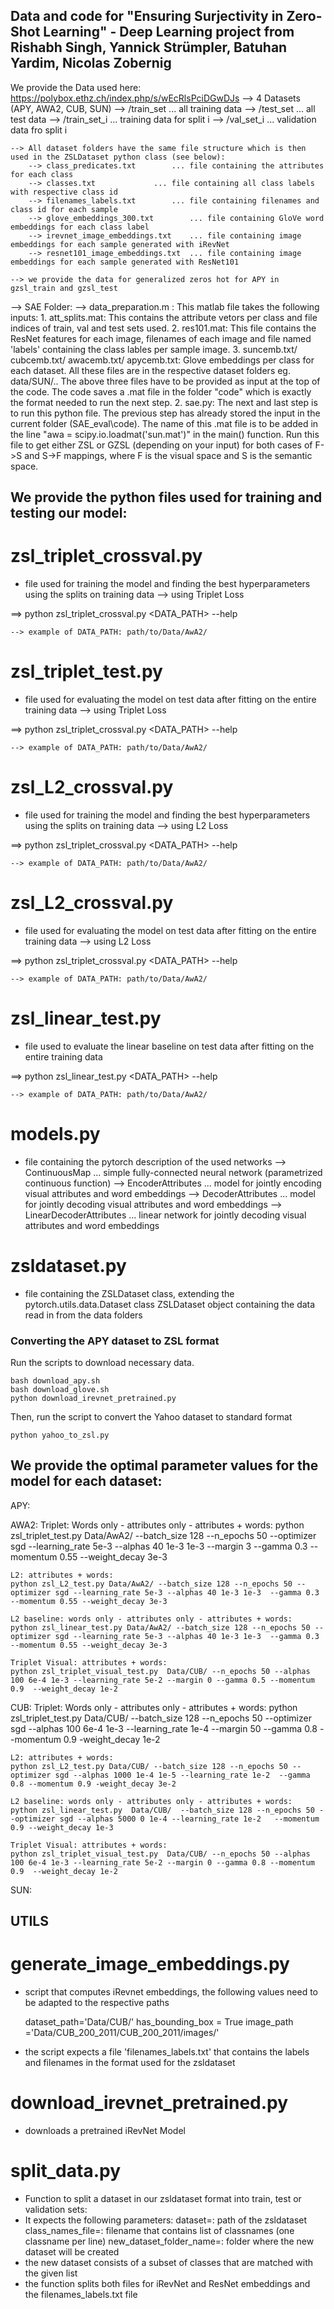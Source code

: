 
Data and code for "Ensuring Surjectivity in Zero-Shot Learning" - Deep Learning project from Rishabh Singh, Yannick Strümpler, Batuhan Yardim, Nicolas Zobernig
----------------------------------------------------------------------------------------------------------------------------------------------------------------
We provide the Data used here: https://polybox.ethz.ch/index.php/s/wEcRlsPciDGwDJs
--> 4 Datasets (APY, AWA2, CUB, SUN)
	--> /train_set				...	all training data
	--> /test_set				...	all test data
	--> /train_set_i			...	training data for split i
	--> /val_set_i				... 	validation data fro split i

	--> All dataset folders have the same file structure which is then used in the ZSLDataset python class (see below):
		--> class_predicates.txt		...	file containing the attributes for each class
		--> classes.txt				...	file containing all class labels with respective class id
		--> filenames_labels.txt		...	file containing filenames and class id for each sample
		--> glove_embeddings_300.txt		...	file containing GloVe word embeddings for each class label
		--> irevnet_image_embeddings.txt	...	file containing image embeddings for each sample generated with iRevNet
		--> resnet101_image_embeddings.txt	...	file containing image embeddings for each sample generated with ResNet101

	--> we provide the data for generalized zeros hot for APY in gzsl_train and gzsl_test


--> SAE Folder:
	--> data_preparation.m : This matlab file takes the following inputs:
		1. att_splits.mat: This contains the attribute vetors per class and file indices of train, val and test sets used.
		2. res101.mat: This file contains the ResNet features for each image, filenames of each image and file named 'labels' containing the class lables per sample image.
		3. suncemb.txt/ cubcemb.txt/ awacemb.txt/ apycemb.txt: Glove embeddings per class for each dataset.
	All these files are in the respective dataset folders eg. data/SUN/.. The above three files have to be provided as input at the top of the code.
	The code saves a .mat file in the folder "code" which is exactly the format needed to run the next step.
	2. sae.py: The next and last step is to run this python file. The previous step has already stored the input in the current folder (SAE_eval\code\). The name of this .mat file is to be added in the line
		"awa = scipy.io.loadmat('sun.mat')"
		in the main() function.
		Run this file to get either ZSL or GZSL (depending on your input) for both cases of F->S and S->F mappings, where F is the visual space and S is the semantic space.

We provide the python files used for training and testing our model:
--------------------------------------------------------------------

zsl_triplet_crossval.py
=======================
 - file used for training the model and finding the best hyperparameters using the splits on training data
	--> using Triplet Loss

 ==> python zsl_triplet_crossval.py <DATA_PATH> --help

	--> example of DATA_PATH: path/to/Data/AwA2/


zsl_triplet_test.py
===================
 - file used for evaluating the model on test data after fitting on the entire training data
	--> using Triplet Loss

 ==> python zsl_triplet_crossval.py <DATA_PATH> --help

	--> example of DATA_PATH: path/to/Data/AwA2/


zsl_L2_crossval.py
==================
 - file used for training the model and finding the best hyperparameters using the splits on training data
	--> using L2 Loss

 ==> python zsl_triplet_crossval.py <DATA_PATH> --help

	--> example of DATA_PATH: path/to/Data/AwA2/


zsl_L2_crossval.py
==================
 - file used for evaluating the model on test data after fitting on the entire training data
	--> using L2 Loss

 ==> python zsl_triplet_crossval.py <DATA_PATH> --help

	--> example of DATA_PATH: path/to/Data/AwA2/


zsl_linear_test.py
==================
 - file used to evaluate the linear baseline on test data after fitting on the entire training data

==> python zsl_linear_test.py <DATA_PATH> --help

	--> example of DATA_PATH: path/to/Data/AwA2/

models.py
=========
 - file containing the pytorch description of the used networks
	--> ContinuousMap 		...	simple fully-connected neural network (parametrized continuous function)
	--> EncoderAttributes		...	model for jointly encoding visual attributes and word embeddings
	--> DecoderAttributes		...	model for jointly decoding visual attributes and word embeddings
	--> LinearDecoderAttributes	... 	linear network for jointly decoding visual attributes and word embeddings


zsldataset.py
=============
 - file containing the ZSLDataset class, extending the pytorch.utils.data.Dataset class
 	ZSLDataset object containing the data read in from the data folders


### Converting the APY dataset to ZSL format

Run the scripts to download necessary data.
```
bash download_apy.sh
bash download_glove.sh
python download_irevnet_pretrained.py
```
Then, run the script to convert the Yahoo dataset to standard format
```
python yahoo_to_zsl.py

```

We provide the optimal parameter values for the model for each dataset:
-----------------------------------------------------------------------
APY: 	

AWA2:
    Triplet: Words only - attributes only - attributes + words:
    python zsl_triplet_test.py Data/AwA2/ --batch_size 128 --n_epochs 50 --optimizer sgd --learning_rate 5e-3 --alphas 40 1e-3 1e-3 --margin 3 --gamma 0.3 --momentum 0.55 --weight_decay 3e-3

    L2: attributes + words:
    python zsl_L2_test.py Data/AwA2/ --batch_size 128 --n_epochs 50 --optimizer sgd --learning_rate 5e-3 --alphas 40 1e-3 1e-3  --gamma 0.3 --momentum 0.55 --weight_decay 3e-3

    L2 baseline: words only - attributes only - attributes + words:
    python zsl_linear_test.py Data/AwA2/ --batch_size 128 --n_epochs 50 --optimizer sgd --learning_rate 5e-3 --alphas 40 1e-3 1e-3  --gamma 0.3 --momentum 0.55 --weight_decay 3e-3

    Triplet Visual: attributes + words:
    python zsl_triplet_visual_test.py  Data/CUB/ --n_epochs 50 --alphas 100 6e-4 1e-3 --learning_rate 5e-2 --margin 0 --gamma 0.5 --momentum 0.9  --weight_decay 1e-2

CUB:
    Triplet: Words only - attributes only - attributes + words:
    python zsl_triplet_test.py Data/CUB/ --batch_size 128 --n_epochs 50 --optimizer sgd --alphas 100 6e-4 1e-3 --learning_rate 1e-4 --margin 50 --gamma 0.8 --momentum 0.9 -weight_decay 1e-2

    L2: attributes + words:
    python zsl_L2_test.py Data/CUB/ --batch_size 128 --n_epochs 50 --optimizer sgd --alphas 1000 1e-4 1e-5 --learning_rate 1e-2  --gamma 0.8 --momentum 0.9 -weight_decay 3e-2

    L2 baseline: words only - attributes only - attributes + words:
    python zsl_linear_test.py  Data/CUB/  --batch_size 128 --n_epochs 50 --optimizer sgd --alphas 5000 0 1e-4 --learning_rate 1e-2   --momentum 0.9 --weight_decay 1e-3

    Triplet Visual: attributes + words:
    python zsl_triplet_visual_test.py  Data/CUB/ --n_epochs 50 --alphas 100 6e-4 1e-3 --learning_rate 5e-2 --margin 0 --gamma 0.8 --momentum 0.9  --weight_decay 1e-2


SUN:



UTILS
-----

generate_image_embeddings.py
============================
- script that computes iRevnet embeddings, the following values need to be adapted to the respective paths

    dataset_path='Data/CUB/'
    has_bounding_box = True
    image_path ='Data/CUB_200_2011/CUB_200_2011/images/'

- the script expects a file 'filenames_labels.txt' that contains the labels and filenames in the format used for the zsldataset


download_irevnet_pretrained.py
==============================
- downloads a pretrained iRevNet Model


split_data.py
=============
- Function to split a dataset in our zsldataset format into train, test or validation sets:
- It expects the following parameters:
    dataset=<DATASET PATH>: path of the zsldataset
    class_names_file=<filename>: filename that contains list of classnames (one classname per line)
     new_dataset_folder_name=<NEW DATASET PATH>: folder where the new dataset will be created
- the new dataset consists of a subset of classes that are matched with the given list
- the function splits both files for iRevNet and ResNet embeddings and the filenames_labels.txt file


